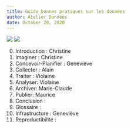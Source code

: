 ```yaml
---                                                                                         
title: Guide bonnes pratiques sur les données
author: Atelier Données
date: October 20, 2020                                                                      
---                                                                                         
```

[![](https://img.shields.io/badge/jupyter-book-blue)](https://mi-gt-donnees.pages.math.unistra.fr/synthese) [![](https://img.shields.io/badge/pdf-document-blue)](https://mi-gt-donnees.pages.math.unistra.fr/synthese/synthese_2020.pdf)

0.	Introduction : Christine
1.	Imaginer : Christine
2.	Concevoir-Planifier : Geneviève 
3.	Collecter : Alain
4.	Traiter : Violaine
5.	Analyser: Violaine 
6.	Archiver: Marie-Claude 
7.	Publier: Maurice
8.	Conclusion : 
9.	Glossaire :
10.	Infrastructure : Geneviève
11.	Reproductibilite :
